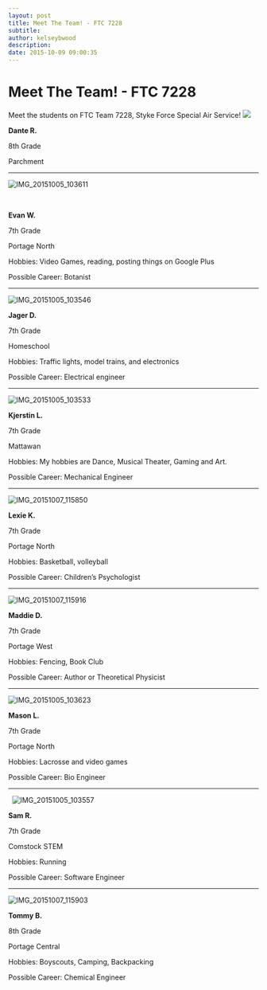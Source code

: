 ```yaml
---
layout: post
title: Meet The Team! - FTC 7228
subtitle:
author: kelseybwood
description:
date: 2015-10-09 09:00:35
---
```


# Meet The Team! - FTC 7228

Meet the students on FTC Team 7228, Styke Force Special Air Service! **![](/wp-content/uploads/2015/10/IMG_20151009_100343-300x300.jpg)**    

**Dante R.**

8th Grade

Parchment

* * *

![IMG_20151005_103611](/wp-content/uploads/2015/10/IMG_20151005_103611-300x300.jpg)

 

**Evan W.**

7th Grade

Portage North

Hobbies: Video Games, reading, posting things on Google Plus

Possible Career: Botanist

* * *

![IMG_20151005_103546](/wp-content/uploads/2015/10/IMG_20151005_103546-300x300.jpg)

**Jager D.**

7th Grade

Homeschool

Hobbies: Traffic lights, model trains, and electronics

Possible Career: Electrical engineer

* * *

![IMG_20151005_103533](/wp-content/uploads/2015/10/IMG_20151005_103533-300x300.jpg)

**Kjerstin L.**

7th Grade

Mattawan

Hobbies: My hobbies are Dance, Musical Theater, Gaming and Art.

Possible Career: Mechanical Engineer

* * *

![IMG_20151007_115850](/wp-content/uploads/2015/10/IMG_20151007_115850-300x300.jpg)

**Lexie K.**

7th Grade

Portage North

Hobbies: Basketball, volleyball

Possible Career: Children’s Psychologist

* * *

![IMG_20151007_115916](/wp-content/uploads/2015/10/IMG_20151007_115916-300x300.jpg)

**Maddie D.**

7th Grade

Portage West

Hobbies: Fencing, Book Club

Possible Career: Author or Theoretical Physicist

* * *

![IMG_20151005_103623](/wp-content/uploads/2015/10/IMG_20151005_103623-300x300.jpg)          

**Mason L.**

7th Grade

Portage North

Hobbies: Lacrosse and video games

Possible Career: Bio Engineer

* * *

  ![IMG_20151005_103557](/wp-content/uploads/2015/10/IMG_20151005_103557-300x300.jpg)

**Sam R.**

7th Grade

Comstock STEM

Hobbies: Running

Possible Career: Software Engineer

* * *

![IMG_20151007_115903](/wp-content/uploads/2015/10/IMG_20151007_115903-300x300.jpg)

**Tommy B.**

8th Grade

Portage Central

Hobbies: Boyscouts, Camping, Backpacking

Possible Career: Chemical Engineer
